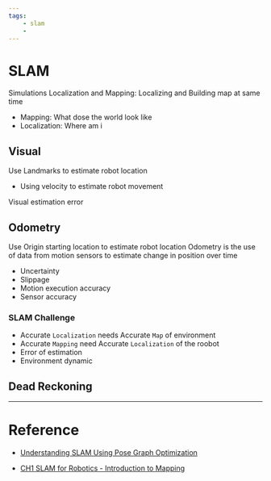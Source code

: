 ```yaml
---
tags:
    - slam
    - 
---
```


# SLAM
Simulations Localization and Mapping: Localizing and Building map at same time 

- Mapping: What dose the world look like
- Localization: Where am i


## Visual
Use Landmarks to estimate robot location

- Using velocity to estimate robot movement


Visual estimation error

## Odometry
Use Origin starting location to estimate robot location
Odometry is the use of data from motion sensors to estimate change in position over time

- Uncertainty
- Slippage
- Motion execution accuracy
- Sensor accuracy


### SLAM Challenge

- Accurate `Localization` needs Accurate `Map` of environment
- Accurate `Mapping` need Accurate `Localization` of the roobot
- Error of estimation
- Environment dynamic


## Dead Reckoning

---

# Reference
- [Understanding SLAM Using Pose Graph Optimization ](https://youtu.be/saVZtgPyyJQ)

- [CH1 SLAM for Robotics - Introduction to Mapping](https://youtu.be/hC4glg71SfE)